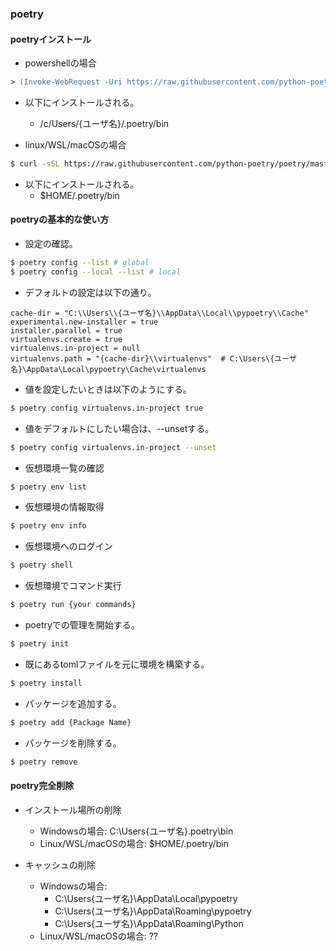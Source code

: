 ### poetry

#### poetryインストール

- powershellの場合
```ps
> (Invoke-WebRequest -Uri https://raw.githubusercontent.com/python-poetry/poetry/master/get-poetry.py -UseBasicParsing).Content | python -
```
- 以下にインストールされる。
  - /c/Users/{ユーザ名}/.poetry/bin

- linux/WSL/macOSの場合
```sh
$ curl -sSL https://raw.githubusercontent.com/python-poetry/poetry/master/get-poetry.py | python -
```

- 以下にインストールされる。
  - $HOME/.poetry/bin

#### poetryの基本的な使い方

- 設定の確認。
```sh
$ poetry config --list # global
$ poetry config --local --list # local
```

- デフォルトの設定は以下の通り。
```
cache-dir = "C:\\Users\\{ユーザ名}\\AppData\\Local\\pypoetry\\Cache"
experimental.new-installer = true
installer.parallel = true
virtualenvs.create = true
virtualenvs.in-project = null
virtualenvs.path = "{cache-dir}\\virtualenvs"  # C:\Users\{ユーザ名}\AppData\Local\pypoetry\Cache\virtualenvs
```

- 値を設定したいときは以下のようにする。
```sh
$ poetry config virtualenvs.in-project true
```

- 値をデフォルトにしたい場合は、--unsetする。
```sh
$ poetry config virtualenvs.in-project --unset
```

- 仮想環境一覧の確認
```sh
$ poetry env list
```

- 仮想環境の情報取得
```sh
$ poetry env info
```

- 仮想環境へのログイン
```sh
$ poetry shell
```

- 仮想環境でコマンド実行
```sh
$ poetry run {your commands}
```

- poetryでの管理を開始する。
```sh
$ poetry init
```

- 既にあるtomlファイルを元に環境を構築する。
```sh
$ poetry install
```

- パッケージを追加する。
```sh
$ poetry add {Package Name}
```

- パッケージを削除する。
```sh
$ poetry remove
```

#### poetry完全削除

- インストール場所の削除
  - Windowsの場合: C:\Users\{ユーザ名}\.poetry\bin
  - Linux/WSL/macOSの場合: $HOME/.poetry/bin

- キャッシュの削除
  - Windowsの場合: 
    - C:\Users\{ユーザ名}\AppData\Local\pypoetry
    - C:\Users\{ユーザ名}\AppData\Roaming\pypoetry
    - C:\Users\{ユーザ名}\AppData\Roaming\Python
  - Linux/WSL/macOSの場合: ??
